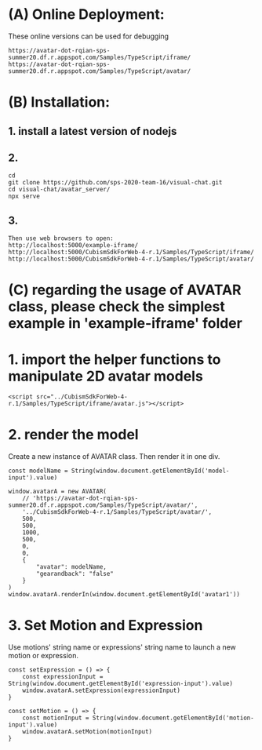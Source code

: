 # (A) Online Deployment:

These online versions can be used for debugging

```
https://avatar-dot-rqian-sps-summer20.df.r.appspot.com/Samples/TypeScript/iframe/
https://avatar-dot-rqian-sps-summer20.df.r.appspot.com/Samples/TypeScript/avatar/
```

# (B) Installation:

## 1. install a latest version of nodejs

## 2.
```
cd
git clone https://github.com/sps-2020-team-16/visual-chat.git
cd visual-chat/avatar_server/
npx serve
```

## 3.
```
Then use web browsers to open:
http://localhost:5000/example-iframe/
http://localhost:5000/CubismSdkForWeb-4-r.1/Samples/TypeScript/iframe/
http://localhost:5000/CubismSdkForWeb-4-r.1/Samples/TypeScript/avatar/
```

# (C) regarding the usage of AVATAR class, please check the simplest example in 'example-iframe' folder

# 1. import the helper functions to manipulate 2D avatar models

```
<script src="../CubismSdkForWeb-4-r.1/Samples/TypeScript/iframe/avatar.js"></script>
```

# 2. render the model

Create a new instance of AVATAR class.
Then render it in one div.

```
const modelName = String(window.document.getElementById('model-input').value)

window.avatarA = new AVATAR(
    // 'https://avatar-dot-rqian-sps-summer20.df.r.appspot.com/Samples/TypeScript/avatar/',
    '../CubismSdkForWeb-4-r.1/Samples/TypeScript/avatar/',
    500,
    500,
    1000,
    500,
    0,
    0,
    {
        "avatar": modelName,
        "gearandback": "false"
    }
)
window.avatarA.renderIn(window.document.getElementById('avatar1'))

```

# 3. Set Motion and Expression

Use motions' string name or expressions' string name to launch a new motion or expression.

```
const setExpression = () => {
    const expressionInput = String(window.document.getElementById('expression-input').value)
    window.avatarA.setExpression(expressionInput)
}

const setMotion = () => {
    const motionInput = String(window.document.getElementById('motion-input').value)
    window.avatarA.setMotion(motionInput)
}
```
